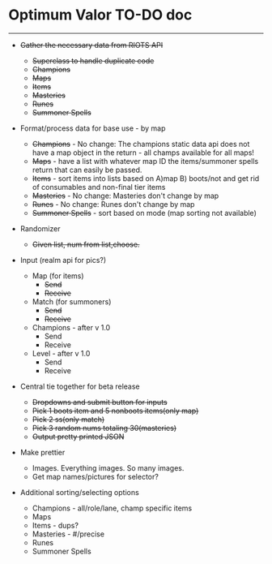 #  Optimum Valor TO-DO doc
--------------------------

* ~~Gather the necessary data from RIOTS API~~
	* ~~Superclass to handle duplicate code~~
 	* ~~Champions~~
 	* ~~Maps~~
 	* ~~Items~~
 	* ~~Masteries~~
 	* ~~Runes~~
 	* ~~Summoner Spells~~

* Format/process data for base use - by map
 	* ~~Champions~~ - No change: The champions static data api does not have a map object in the return - all champs available for all maps!
 	* ~~Maps~~ - have a list with whatever map ID the items/summoner spells return that can easily be passed.
 	* ~~Items~~ - sort items into lists based on A)map B) boots/not and get rid of consumables and non-final tier items
 	* ~~Masteries~~ - No change: Masteries don't change by map
 	* ~~Runes~~ - No change: Runes don't change by map
 	* ~~Summoner Spells~~ - sort based on mode (map sorting not available)

* Randomizer
	* ~~Given list, num from list,choose.~~ 

* Input (realm api for pics?)
 	* Map (for items)
 		* ~~Send~~
 		* ~~Receive~~
 	* Match (for summoners)
 		* ~~Send~~
 		* ~~Receive~~
	* Champions - after v 1.0
 		* Send
 		* Receive
 	* Level - after v 1.0
 		* Send
 		* Receive

* Central tie together for beta release 
	* ~~Dropdowns and submit button for inputs~~
	* ~~Pick 1 boots item and 5 nonboots items(only map)~~
	* ~~Pick 2 ss(only match)~~
	* ~~Pick 3 random nums totaling 30(masteries)~~
	* ~~Output pretty printed JSON~~

* Make prettier
	* Images. Everything images. So many images.
	* Get map names/pictures for selector?

* Additional sorting/selecting options
	* Champions - all/role/lane, champ specific items
 	* Maps
 	* Items - dups?
 	* Masteries - #/precise
 	* Runes
 	* Summoner Spells